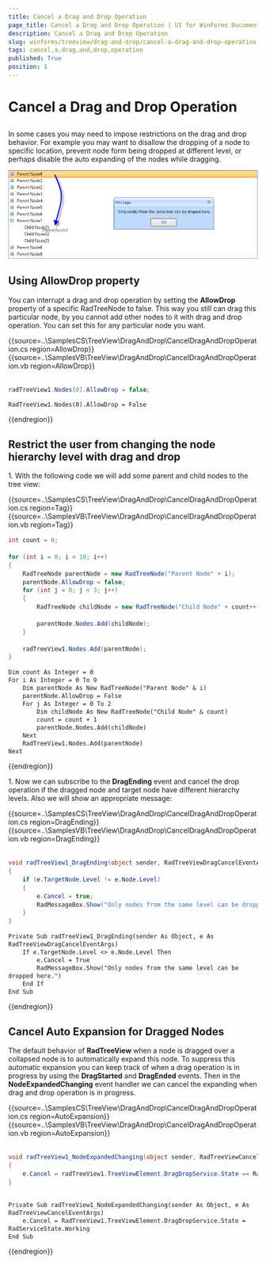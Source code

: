 ```yaml
---
title: Cancel a Drag and Drop Operation
page_title: Cancel a Drag and Drop Operation | UI for WinForms Documentation
description: Cancel a Drag and Drop Operation
slug: winforms/treeview/drag-and-drop/cancel-a-drag-and-drop-operation
tags: cancel,a,drag,and,drop,operation
published: True
position: 1
---
```


# Cancel a Drag and Drop Operation



## 

In some cases you may need to impose restrictions on the drag and drop behavior. For example you may want to disallow the dropping of a node to specific location, prevent node form being dropped at different level, or perhaps disable the auto expanding of the nodes while dragging.

![treeview-drag-and-drop-cancel-a-drag-and-drop-operation 001](images/treeview-drag-and-drop-cancel-a-drag-and-drop-operation001.jpg)

## Using AllowDrop property 
        

You can interrupt a drag and drop operation by setting the __AllowDrop__ property of a specific RadTreeNode to false. This way you still can drag this particular node, by you cannot add other nodes to it with drag and drop operation. You can set this for any particular node you want.

{{source=..\SamplesCS\TreeView\DragAndDrop\CancelDragAndDropOperation.cs region=AllowDrop}} 
{{source=..\SamplesVB\TreeView\DragAndDrop\CancelDragAndDropOperation.vb region=AllowDrop}} 

````C#
            
radTreeView1.Nodes[0].AllowDrop = false;

````
````VB.NET
RadTreeView1.Nodes(0).AllowDrop = False

````

{{endregion}} 

## Restrict the user from changing the node hierarchy level with drag and drop 

1\. With the following code we will add some parent and child nodes to the tree view:

{{source=..\SamplesCS\TreeView\DragAndDrop\CancelDragAndDropOperation.cs region=Tag}} 
{{source=..\SamplesVB\TreeView\DragAndDrop\CancelDragAndDropOperation.vb region=Tag}} 

````C#
int count = 0;
            
for (int i = 0; i < 10; i++)
{
    RadTreeNode parentNode = new RadTreeNode("Parent Node" + i);              
    parentNode.AllowDrop = false;
    for (int j = 0; j < 3; j++)
    {
        RadTreeNode childNode = new RadTreeNode("Child Node" + count++);
        
        parentNode.Nodes.Add(childNode);
    }
            
    radTreeView1.Nodes.Add(parentNode);
}

````
````VB.NET
Dim count As Integer = 0
For i As Integer = 0 To 9
    Dim parentNode As New RadTreeNode("Parent Node" & i)        
    parentNode.AllowDrop = False
    For j As Integer = 0 To 2
        Dim childNode As New RadTreeNode("Child Node" & count)
        count = count + 1
        parentNode.Nodes.Add(childNode)
    Next
    RadTreeView1.Nodes.Add(parentNode)
Next

````

{{endregion}} 


1\. Now we can subscribe to the __DragEnding__ event and cancel the drop operation if the dragged node and target node have different hierarchy levels. Also we will show an appropriate message:

{{source=..\SamplesCS\TreeView\DragAndDrop\CancelDragAndDropOperation.cs region=DragEnding}} 
{{source=..\SamplesVB\TreeView\DragAndDrop\CancelDragAndDropOperation.vb region=DragEnding}} 

````C#
    
void radTreeView1_DragEnding(object sender, RadTreeViewDragCancelEventArgs e)
{
    if (e.TargetNode.Level != e.Node.Level)
    {
        e.Cancel = true;
        RadMessageBox.Show("Only nodes from the same level can be dropped here.");
    }
}

````
````VB.NET
Private Sub radTreeView1_DragEnding(sender As Object, e As RadTreeViewDragCancelEventArgs)
    If e.TargetNode.Level <> e.Node.Level Then
        e.Cancel = True
        RadMessageBox.Show("Only nodes from the same level can be dropped here.")
    End If
End Sub

````

{{endregion}} 

## Cancel Auto Expansion for Dragged Nodes

The default behavior of __RadTreeView__ when a node is dragged over a collapsed node is to automatically expand this node. To suppress this automatic expansion you can keep track of when a drag operation is in progress by using the __DragStarted__ and __DragEnded__ events. Then in the __NodeExpandedChanging__ event handler we can cancel the expanding when drag and drop operation is in progress.

{{source=..\SamplesCS\TreeView\DragAndDrop\CancelDragAndDropOperation.cs region=AutoExpansion}} 
{{source=..\SamplesVB\TreeView\DragAndDrop\CancelDragAndDropOperation.vb region=AutoExpansion}} 

````C#
                         
void radTreeView1_NodeExpandedChanging(object sender, RadTreeViewCancelEventArgs e)
{
    e.Cancel = radTreeView1.TreeViewElement.DragDropService.State == RadServiceState.Working;
}

````
````VB.NET
   
Private Sub radTreeView1_NodeExpandedChanging(sender As Object, e As RadTreeViewCancelEventArgs)
    e.Cancel = RadTreeView1.TreeViewElement.DragDropService.State = RadServiceState.Working
End Sub

````

{{endregion}}
